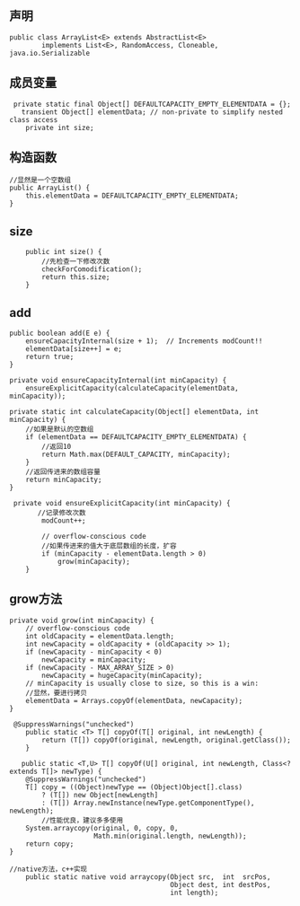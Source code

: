 ﻿## 声明
    public class ArrayList<E> extends AbstractList<E>
            implements List<E>, RandomAccess, Cloneable, java.io.Serializable
## 成员变量

     private static final Object[] DEFAULTCAPACITY_EMPTY_ELEMENTDATA = {};
       transient Object[] elementData; // non-private to simplify nested class access
        private int size;

   
## 构造函数
    //显然是一个空数组
    public ArrayList() {
        this.elementData = DEFAULTCAPACITY_EMPTY_ELEMENTDATA;
    }
## size
        public int size() {
            //先检查一下修改次数
            checkForComodification();
            return this.size;
        }
## add
    public boolean add(E e) {
        ensureCapacityInternal(size + 1);  // Increments modCount!!
        elementData[size++] = e;
        return true;
    }

    private void ensureCapacityInternal(int minCapacity) {
        ensureExplicitCapacity(calculateCapacity(elementData, minCapacity));

    private static int calculateCapacity(Object[] elementData, int minCapacity) {
        //如果是默认的空数组
        if (elementData == DEFAULTCAPACITY_EMPTY_ELEMENTDATA) {
            //返回10
            return Math.max(DEFAULT_CAPACITY, minCapacity);
        }
        //返回传进来的数组容量
        return minCapacity;
    }
    
     private void ensureExplicitCapacity(int minCapacity) {
           //记录修改次数
            modCount++;
    
            // overflow-conscious code
            //如果传进来的值大于底层数组的长度，扩容
            if (minCapacity - elementData.length > 0)
                grow(minCapacity);
        }
## grow方法
    private void grow(int minCapacity) {
        // overflow-conscious code
        int oldCapacity = elementData.length;
        int newCapacity = oldCapacity + (oldCapacity >> 1);
        if (newCapacity - minCapacity < 0)
            newCapacity = minCapacity;
        if (newCapacity - MAX_ARRAY_SIZE > 0)
            newCapacity = hugeCapacity(minCapacity);
        // minCapacity is usually close to size, so this is a win:
        //显然，要进行拷贝
        elementData = Arrays.copyOf(elementData, newCapacity);
    }
    
     @SuppressWarnings("unchecked")
        public static <T> T[] copyOf(T[] original, int newLength) {
            return (T[]) copyOf(original, newLength, original.getClass());
        }
        
       public static <T,U> T[] copyOf(U[] original, int newLength, Class<? extends T[]> newType) {
        @SuppressWarnings("unchecked")
        T[] copy = ((Object)newType == (Object)Object[].class)
            ? (T[]) new Object[newLength]
            : (T[]) Array.newInstance(newType.getComponentType(), newLength);
            //性能优良，建议多多使用
        System.arraycopy(original, 0, copy, 0,
                         Math.min(original.length, newLength));
        return copy;
    }

    //native方法，c++实现
        public static native void arraycopy(Object src,  int  srcPos,
                                            Object dest, int destPos,
                                            int length);

